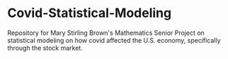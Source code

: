 # Covid-Statistical-Modeling
Repository for Mary Stirling Brown's Mathematics Senior Project on statistical modeling on how covid affected the U.S. economy, specifically through the stock market. 
